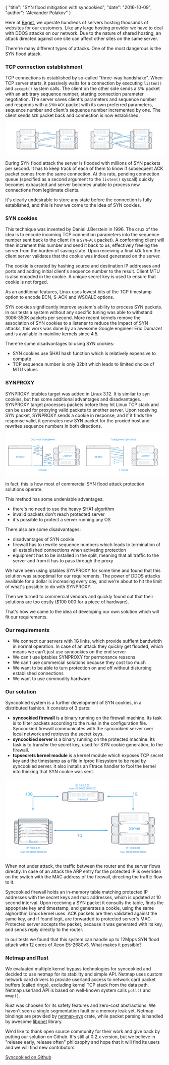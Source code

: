 {
    "title": "SYN flood mitigation with syncookied",
    "date": "2016-10-09",
    "author": "Alexander Polakov"
}

Here at [Beget](https://beget.com), we operate hundreds of servers hosting thousands of websites for our customers. Like any large hosting provider we have to deal with DDOS attacks on our network. Due to the nature of shared hosting, an attack directed against one site can affect other sites on the same server.

There're many different types of attacks. One of the most dangerous is the SYN flood attack.

### TCP connection establishment

TCP connections is established by so-called "three-way handshake". When TCP server starts, it passively waits for a connection by executing `listen()` and `accept()` system calls. The client on the other side sends a `SYN` packet with an arbitrary sequence number, starting connection parameter negotiation. The server saves client's parameters and sequence number and responds with a `SYN+ACK` packet with its own preferred parameters, sequence number and client's sequence number incremented by one. The client sends `ACK` packet back and connection is now established.

![3 way handshake](/img/3-way-handshake.png)

During SYN flood attack the server is flooded with millions of SYN packets per second. It has to keep track of each of them to know if subsequent ACK packet comes from the same connection. At this rate, pending connection queue (specified as a second argument to the `listen()` syscall) quickly becomes exhausted and server becomes unable to process new connections from legitimate clients.

It's clearly undesirable to store any state before the connection is fully established, and this is how we come to the idea of SYN cookies.


### SYN cookies

This technique was invented by Daniel J.Berstein in 1996. The crux of the idea is to encode incoming TCP connection parameters into the sequence number sent back to the client (in a `SYN+ACK` packet). A conforming client will then increment this number and send it back to us, effectively freeing the server from the burden of saving state. Upon receiving a final `ACK` from the client server validates that the cookie was indeed generated on the server.

The cookie is created by hashing source and destination IP addresses and ports and adding initial client's sequence number to the result. Client MTU is also encoded in the cookie. A unique secret key is used to ensure that cookie is not forged.

As an additional features, Linux uses lowest bits of the TCP timestamp option to encode ECN, S-ACK and WSCALE options.

SYN cookies significantly improve system's ability to process SYN packets. In our tests a system without any specific tuning was able to withstand 300K-350K packets per second. More recent kernels remove the association of SYN cookies to a listener to reduce the impact of SYN attacks, this work was done by an awesome Google engineer Eric Dumazet and is available in mainline kernels since 4.5.

There're some disadvantages to using SYN cookies:

 - SYN cookies use SHA1 hash function which is relatively expensive to compute
 - TCP sequence number is only 32bit which leads to limited choice of MTU values

### SYNPROXY

SYNPROXY iptables target was added in Linux 3.12. It is similar to syn cookies, but has some additional advantages and disadvantages. SYNPROXY target processes packets before they hit Linux TCP stack and can be used for proxying valid packets to another server. Upon receiving SYN packet, SYNPROXY sends a cookie in response, and if it finds the response valid, it generates new SYN packet for the proxied host and rewrites sequence numbers in both directions.

![synproxy](/img/synproxy.png)

In fact, this is how most of commercial SYN flood attack protection solutions operate.

This method has some undeniable advantages:

  - there's no need to use the heavy SHA1 algorithm
  - invalid packets don't reach protected server
  - it's possible to protect a server running any OS

There also are some disadvantages:

  - disadvantages of SYN cookie
  - firewall has to rewrite sequence numbers which leads to termination of all established connections when activating protection
  - equipment has to be installed in the split, meaning that all traffic to the server and from it has to pass through the proxy

We have been using iptables SYNPROXY for some time and found that this solution was suboptimal for our requirements. The power of DDOS attacks available for a dollar is increasing every day, and we're about to hit the limit of what's possible to do with SYNPROXY.

Then we turned to commercial vendors and quickly found out that their solutions are too costly ($100 000 for a piece of hardware).

That's how we came to the idea of developing our own solution which will fit our requirements.

### Our requirements

- We connect our servers with 1G links, which provide suffient bandwidth in normal operation. In case of an attack they quickly get flooded, which means we can't just use syncookies on the end server
- We can't use iptables SYNPROXY for permonance reasons
- We can't use commercial solutions because they cost too much
- We want to be able to turn protection on and off without disturbing established connections
- We want to use commodity hardware

### Our solution

Syncookied system is a further development of SYN cookies, in a distributed fashion. It consists of 3 parts:

 - **syncookied firewall** is a binary running on the firewall machine. Its task is to filter packets according to the rules in the configuration file. Syncookied firewall communicates with the syncookied server over local network and retrieves the secret keys.
 - **syncookied server** is a binary running on the protected machine. Its task is to transfer the secret key, used for SYN cookie generation, to the firewall.
 - **tcpsecrets kernel module** is a kernel module which exposes TCP secret key and the timestamp as a file in /proc filesystem to be read by syncookied server. It also installs an Ftrace handler to fool the kernel into thinking that SYN cookie was sent.

![syncookied](/img/syncookied.png)

When not under attack, the traffic between the router and the server flows directly.
In case of an attack the ARP entry for the protected IP is overriden on the switch with the MAC address of the firewall, directing the traffic flow to it.

Syncookied firewall holds an in-memory table matching protected IP addresses with the secret keys and mac addresses, which is updated at 10 second interval. Upon receiving a SYN packet it consults the table, finds the appopriate key and timestamp, and generates a cookie, using the same alghorithm Linux kernel uses. ACK packets are then validated against the same key, and if found legit, are forwarded to protected server's MAC. Protected server accepts the packet, because it was generated with its key, and sends reply directly to the router.

In our tests we found that this system can handle up to 12Mpps SYN flood attack with 12 cores of Xeon E5-2680v3. What makes it possible?

### Netmap and Rust

We evaluated multiple kernel bypass technologies for syncookied and decided to use netmap for its stability and simple API. Netmap uses custom network card drivers to provide userland access to network card packet buffers (called rings), excluding kernel TCP stack from the data path. Netmap userland API is based on well-known system calls `poll()` and `mmap()`.

Rust was choosen for its safety features and zero-cost abstractions. We haven't seen a single segmentation fault or a memory leak yet. Netmap bindings are provided by [netmap-sys](https://crates.io/crates/netmap_sys) crate, while packet parsing is handled by awesome [libpnet](https://crates.io/crates/pnet) library.

We'd like to thank open source community for their work and give back by putting our solution on Github. It's still at 0.2.x version, but we believe in "release early, release often" philosophy and hope that it will find its users and we will find new contributors.

[Syncookied on Github](https://github.com/LTD-Beget/syncookied)
